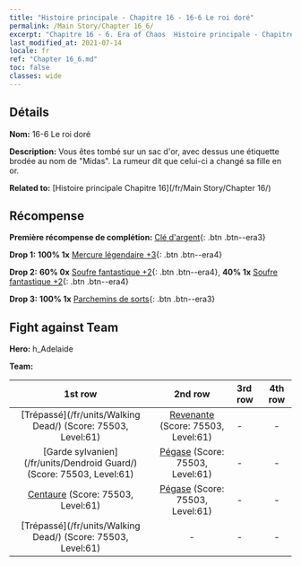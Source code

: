 ```yaml
---
title: "Histoire principale - Chapitre 16 - 16-6 Le roi doré"
permalink: /Main Story/Chapter 16_6/
excerpt: "Chapitre 16 - 6. Era of Chaos  Histoire principale - Chapitre 16_6. 16-6 Le roi doré"
last_modified_at: 2021-07-14
locale: fr
ref: "Chapter 16_6.md"
toc: false
classes: wide
---
```


## Détails

 **Nom:** 16-6 Le roi doré

 **Description:** Vous êtes tombé sur un sac d'or, avec dessus une étiquette brodée au nom de \"Midas\". La rumeur dit que celui-ci a changé sa fille en or.

 **Related to:** [Histoire principale Chapitre 16](/fr/Main Story/Chapter 16/)

## Récompense

 **Première récompense de complétion:** [Clé d'argent](/ItemsFR/con_693/){: .btn .btn--era3}

 **Drop 1:** **100% 1x** [Mercure légendaire +3](/ItemsFR/mat_56/){: .btn .btn--era4}

 **Drop 2:** **60% 0x** [Soufre fantastique +2](/ItemsFR/mat_50/){: .btn .btn--era4}, **40% 1x** [Soufre fantastique +2](/ItemsFR/mat_50/){: .btn .btn--era4}

 **Drop 3:** **100% 1x** [Parchemins de sorts](/ItemsFR/con_694/){: .btn .btn--era3}


## Fight against Team
 **Hero:** h_Adelaide

 **Team:**


  | 1st row | 2nd row | 3rd row | 4th row |
  |:----:|:----:|:----|:----:|
  | [Trépassé](/fr/units/Walking Dead/) (Score: 75503, Level:61)  | [Revenante](/fr/units/Wight/) (Score: 75503, Level:61)  | - | - |
  | [Garde sylvanien](/fr/units/Dendroid Guard/) (Score: 75503, Level:61)  | [Pégase](/fr/units/Pegasus/) (Score: 75503, Level:61)  | - | - |
  | [Centaure](/fr/units/Centaur/) (Score: 75503, Level:61)  | [Pégase](/fr/units/Pegasus/) (Score: 75503, Level:61)  | - | - |
  | [Trépassé](/fr/units/Walking Dead/) (Score: 75503, Level:61)  | - | - | - |


